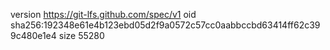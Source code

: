 version https://git-lfs.github.com/spec/v1
oid sha256:192348e61e4b123ebd05d2f9a0572c57cc0aabbccbd63414ff62c399c480e1e4
size 55280
